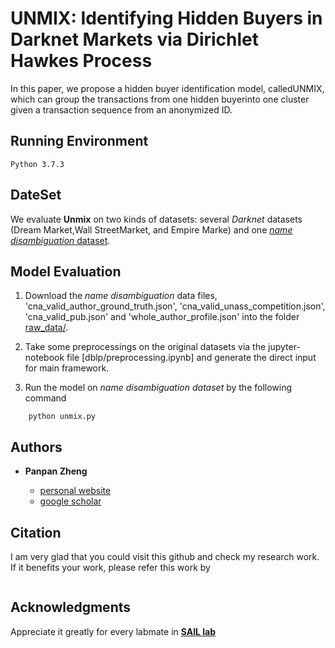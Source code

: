 # UNMIX: Identifying Hidden Buyers in Darknet Markets via Dirichlet Hawkes Process
In this paper, we propose a hidden buyer identification model, calledUNMIX, which can group the transactions from one hidden buyerinto one cluster given a transaction sequence from an anonymized ID.


## Running Environment

```
Python 3.7.3
```

## DateSet

We evaluate **Unmix** on two kinds of datasets: several *Darknet* datasets (Dream  Market,Wall  StreetMarket, and Empire Marke) and one [*name disambiguation* dataset](https://www.aminer.cn/billboard/whoiswho).

## Model Evaluation

1. Download the *name disambiguation* data files, 'cna_valid_author_ground_truth.json', 'cna_valid_unass_competition.json', 'cna_valid_pub.json' and 'whole_author_profile.json' into the folder [raw_data/](https://github.com/PanpanZheng/UNMIX/tree/master/dblp/raw_data).

2. Take some preprocessings on the original datasets via the jupyter-notebook file [dblp/preprocessing.ipynb] and generate the direct input for main framework.

3. Run the model on *name disambiguation dataset* by the following command

```
    python unmix.py
```

## Authors

* **Panpan Zheng** 

    - [personal website](https://sites.uark.edu/pzheng/)
    - [google scholar](https://scholar.google.com/citations?user=f2OLKMYAAAAJ&hl=en)

## Citation

I am very glad that you could visit this github and check my research work. If it benefits your work, please refer this work by
```
```

## Acknowledgments

Appreciate it greatly for every labmate in [**SAIL lab**](https://sail.uark.edu/)
